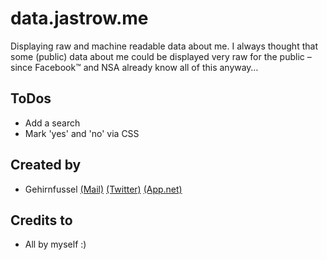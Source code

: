 # data.jastrow.me
Displaying raw and machine readable data about me.
I always thought that some (public) data about me could be displayed very raw for the public – since Facebook™ and NSA already know all of this anyway…

## ToDos
* Add a search
* Mark 'yes' and 'no' via CSS

## Created by
* Gehirnfussel [(Mail)](mailto:jan@schwerkraftlabor.de) [(Twitter)](http://twitter.com/gehirnfussel) [(App.net)](http://alpha.app.net/gehirnfussel)

## Credits to
* All by myself :)
